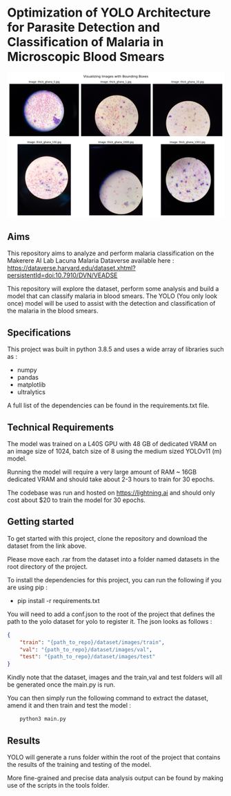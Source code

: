 # Optimization of YOLO Architecture for Parasite Detection and Classification of Malaria in Microscopic Blood Smears


![Alt text](./plot_initial_data.png "Image Title")

## Aims 

This repository aims to analyze and perform malaria classification on the Makerere AI Lab Lacuna Malaria Dataverse available here : https://dataverse.harvard.edu/dataset.xhtml?persistentId=doi:10.7910/DVN/VEADSE

This repository will explore the dataset, perform some analysis and build a model that can classify malaria in blood smears. The YOLO (You only look once) model will be used to assist with the 
detection and classification of the malaria in the blood smears.

## Specifications

This project was built in python 3.8.5 and uses a wide array of libraries such as : 

- numpy
- pandas
- matplotlib
- ultralytics

A full list of the dependencies can be found in the requirements.txt file.

## Technical Requirements

The model was trained on a L40S GPU with 48 GB of dedicated VRAM on an image size of 1024, batch size of 8 using the medium sized YOLOv11 (m) model. 

Running the model will require a very large amount of RAM ~ 16GB dedicated VRAM and should take about 2-3 hours to train for 30 epochs. 

The codebase was run and hosted on  https://lightning.ai and should only cost about $20 to train the model for 30 epochs.

## Getting started

To get started with this project, clone the repository and download the dataset from the link above.

Please move each .rar from the dataset into a folder named datasets in the root directory of the project. 

To install the dependencies for this project, you can run the following if you are using pip : 

- pip install -r requirements.txt

You will need to add a conf.json to the root of the project that defines the path to the yolo dataset for yolo to register it. The json looks as follows : 


```json
{
    "train": "{path_to_repo}/dataset/images/train",
    "val": "{path_to_repo}/dataset/images/val",
    "test": "{path_to_repo}/dataset/images/test"
}
```

Kindly note that the dataset, images and the train,val and test folders will all be generated once the main.py is run. 

You can then simply run the following command to extract the dataset, amend it and then train and test the model :

```bash
    python3 main.py
```

## Results

YOLO will generate a runs folder within the root of the project that contains the results of the training and testing of the model.

More fine-grained and precise data analysis output can be found by making use of the scripts in the tools folder. 